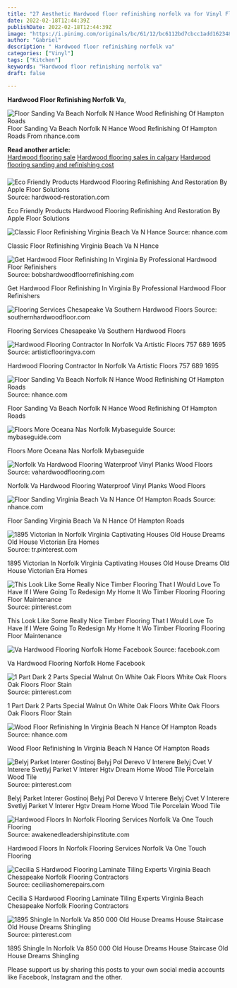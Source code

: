 ```yaml
---
title: "27 Aesthetic Hardwood floor refinishing norfolk va for Vinyl Flooring"
date: 2022-02-18T12:44:39Z
publishDate: 2022-02-18T12:44:39Z
image: "https://i.pinimg.com/originals/bc/61/12/bc6112bd7cbcc1add162348c5ec7fb8a.png"
author: "Gabriel"
description: " Hardwood floor refinishing norfolk va"
categories: ["Vinyl"]
tags: ["Kitchen"]
keywords: "Hardwood floor refinishing norfolk va"
draft: false

---
```

<!-- Head tag Code -->
**Hardwood Floor Refinishing Norfolk Va**, 

![Floor Sanding Va Beach Norfolk N Hance Wood Refinishing Of Hampton Roads](https://www.nhance.com/test2018/wp-content/blogs.dir/539/files/2020/04/floor-sanding-slider-old-theme-1024x392.png "Floor Sanding Va Beach Norfolk N Hance Wood Refinishing Of Hampton Roads")
Floor Sanding Va Beach Norfolk N Hance Wood Refinishing Of Hampton Roads From nhance.com

**Read another article:**  
[Hardwood flooring sale](/hardwood-flooring-sale/)
[Hardwood flooring sales in calgary](/hardwood-flooring-sales-in-calgary/)
[Hardwood flooring sanding and refinishing cost](/hardwood-flooring-sanding-and-refinishing-cost/)




### 

 


![Eco Friendly Products Hardwood Flooring Refinishing And Restoration By Apple Floor Solutions](http://www.hardwood-restoration.com/wp-content/uploads/2012/10/work-pictures-387.jpg "Eco Friendly Products Hardwood Flooring Refinishing And Restoration By Apple Floor Solutions")
Source: hardwood-restoration.com

Eco Friendly Products Hardwood Flooring Refinishing And Restoration By Apple Floor Solutions  

![Classic Floor Refinishing Virginia Beach Va N Hance](https://www.nhance.com/virginiabeach/files/2014/11/floor_renewal_featured.jpg "Classic Floor Refinishing Virginia Beach Va N Hance")
Source: nhance.com

Classic Floor Refinishing Virginia Beach Va N Hance  

![Get Hardwood Floor Refinishing In Virginia By Professional Hardwood Floor Refinishers](https://bobshardwoodfloorrefinishing.com/photo/bobshardwoodfloorrefinishingcom/hardwood-floor-refinishing.jpg "Get Hardwood Floor Refinishing In Virginia By Professional Hardwood Floor Refinishers")
Source: bobshardwoodfloorrefinishing.com

Get Hardwood Floor Refinishing In Virginia By Professional Hardwood Floor Refinishers  

![Flooring Services Chesapeake Va Southern Hardwood Floors](https://lirp.cdn-website.com/0fccd065/dms3rep/multi/opt/71337307_1569062023235865_3443858013775986688_n-396w.jpg "Flooring Services Chesapeake Va Southern Hardwood Floors")
Source: southernhardwoodfloor.com

Flooring Services Chesapeake Va Southern Hardwood Floors  

![Hardwood Flooring Contractor In Norfolk Va Artistic Floors 757 689 1695](https://cdn-blgpo.nitrocdn.com/aaVNFGyccxUibBPNPTgqAVwYGJZvhaRV/assets/static/optimized/rev-2d1ea91/wp-content/uploads/2021/02/Attachment_1613230566-13-1-254x300.jpg "Hardwood Flooring Contractor In Norfolk Va Artistic Floors 757 689 1695")
Source: artisticflooringva.com

Hardwood Flooring Contractor In Norfolk Va Artistic Floors 757 689 1695  

![Floor Sanding Va Beach Norfolk N Hance Wood Refinishing Of Hampton Roads](https://www.nhance.com/virginiabeach/files/2019/05/floor-refinishing-service.jpg "Floor Sanding Va Beach Norfolk N Hance Wood Refinishing Of Hampton Roads")
Source: nhance.com

Floor Sanding Va Beach Norfolk N Hance Wood Refinishing Of Hampton Roads  

![Floors More Oceana Nas Norfolk Mybaseguide](https://content.mybaseguide.com/wp-content/uploads/sites/3/2020/09/da30e027a671-20200426_154920.jpg "Floors More Oceana Nas Norfolk Mybaseguide")
Source: mybaseguide.com

Floors More Oceana Nas Norfolk Mybaseguide  

![Norfolk Va Hardwood Flooring Waterproof Vinyl Planks Wood Floors](http://vahardwoodflooring.com/wp-content/uploads/2019/09/hardwood-flooring-norfolk-va-1024x768.jpg "Norfolk Va Hardwood Flooring Waterproof Vinyl Planks Wood Floors")
Source: vahardwoodflooring.com

Norfolk Va Hardwood Flooring Waterproof Vinyl Planks Wood Floors  

![Floor Sanding Virginia Beach Va N Hance Of Hampton Roads](https://www.nhance.com/virginiabeach/files/2019/05/300x300-Floor-Sanding.png "Floor Sanding Virginia Beach Va N Hance Of Hampton Roads")
Source: nhance.com

Floor Sanding Virginia Beach Va N Hance Of Hampton Roads  

![1895 Victorian In Norfolk Virginia Captivating Houses Old House Dreams Old House Victorian Era Homes](https://i.pinimg.com/736x/a7/21/36/a72136c74cb99bf339149def65a60312.jpg "1895 Victorian In Norfolk Virginia Captivating Houses Old House Dreams Old House Victorian Era Homes")
Source: tr.pinterest.com

1895 Victorian In Norfolk Virginia Captivating Houses Old House Dreams Old House Victorian Era Homes  

![This Look Like Some Really Nice Timber Flooring That I Would Love To Have If I Were Going To Redesign My Home It Wo Timber Flooring Flooring Floor Maintenance](https://i.pinimg.com/474x/a7/25/bd/a725bd3f0ed0cb7ef2ed45e7331b4797.jpg "This Look Like Some Really Nice Timber Flooring That I Would Love To Have If I Were Going To Redesign My Home It Wo Timber Flooring Flooring Floor Maintenance")
Source: pinterest.com

This Look Like Some Really Nice Timber Flooring That I Would Love To Have If I Were Going To Redesign My Home It Wo Timber Flooring Flooring Floor Maintenance  

![Va Hardwood Flooring Norfolk Home Facebook](https://lookaside.fbsbx.com/lookaside/crawler/media/?media_id=102024391398287 "Va Hardwood Flooring Norfolk Home Facebook")
Source: facebook.com

Va Hardwood Flooring Norfolk Home Facebook  

![1 Part Dark 2 Parts Special Walnut On White Oak Floors White Oak Floors Oak Floors Floor Stain](https://i.pinimg.com/originals/24/3f/27/243f27553a296ed5de9707d297adaebd.jpg "1 Part Dark 2 Parts Special Walnut On White Oak Floors White Oak Floors Oak Floors Floor Stain")
Source: pinterest.com

1 Part Dark 2 Parts Special Walnut On White Oak Floors White Oak Floors Oak Floors Floor Stain  

![Wood Floor Refinishing In Virginia Beach N Hance Of Hampton Roads](https://www.nhance.com/test2018/wp-content/blogs.dir/539/files/2019/10/Classic-Floor-Website-Photo2-1024x423.jpg "Wood Floor Refinishing In Virginia Beach N Hance Of Hampton Roads")
Source: nhance.com

Wood Floor Refinishing In Virginia Beach N Hance Of Hampton Roads  

![Belyj Parket Interer Gostinoj Belyj Pol Derevo V Interere Belyj Cvet V Interere Svetlyj Parket V Interer Hgtv Dream Home Wood Tile Porcelain Wood Tile](https://i.pinimg.com/originals/e5/6d/c6/e56dc6b9f86b633d60f51517252f5ee2.jpg "Belyj Parket Interer Gostinoj Belyj Pol Derevo V Interere Belyj Cvet V Interere Svetlyj Parket V Interer Hgtv Dream Home Wood Tile Porcelain Wood Tile")
Source: pinterest.com

Belyj Parket Interer Gostinoj Belyj Pol Derevo V Interere Belyj Cvet V Interere Svetlyj Parket V Interer Hgtv Dream Home Wood Tile Porcelain Wood Tile  

![Hardwood Floors In Norfolk Flooring Services Norfolk Va One Touch Flooring](https://www.awakenedleadershipinstitute.com/cloud/pictures/hardwood-floors-550x290-01.jpg "Hardwood Floors In Norfolk Flooring Services Norfolk Va One Touch Flooring")
Source: awakenedleadershipinstitute.com

Hardwood Floors In Norfolk Flooring Services Norfolk Va One Touch Flooring  

![Cecilia S Hardwood Flooring Laminate Tiling Experts Virginia Beach Chesapeake Norfolk Flooring Contractors](https://ceciliashomerepairs.com/wp-content/uploads/2020/02/IMG_20190401_091825068.jpg "Cecilia S Hardwood Flooring Laminate Tiling Experts Virginia Beach Chesapeake Norfolk Flooring Contractors")
Source: ceciliashomerepairs.com

Cecilia S Hardwood Flooring Laminate Tiling Experts Virginia Beach Chesapeake Norfolk Flooring Contractors  

![1895 Shingle In Norfolk Va 850 000 Old House Dreams House Staircase Old House Dreams Shingling](https://i.pinimg.com/originals/bc/61/12/bc6112bd7cbcc1add162348c5ec7fb8a.png "1895 Shingle In Norfolk Va 850 000 Old House Dreams House Staircase Old House Dreams Shingling")
Source: pinterest.com

1895 Shingle In Norfolk Va 850 000 Old House Dreams House Staircase Old House Dreams Shingling  

Please support us by sharing this posts to your own social media accounts like Facebook, Instagram and the other.


